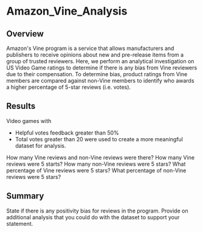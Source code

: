 # Amazon_Vine_Analysis

## Overview
Amazon's Vine program is a service that allows manufacturers and publishers to receive opinions about new and pre-release items from a group of trusted reviewers. Here, we perform an analytical investigation on US Video Game ratings to determine if there is any bias from Vine reviewers due to their compensation. To determine bias, product ratings from Vine members are compared against non-Vine members to identify who awards a higher percentage of 5-star reviews (i.e. votes).

## Results

Video games with
* Helpful votes feedback greater than 50%
* Total votes greater than 20
were used to create a more meaningful dataset for analysis. 

How many Vine reviews and non-Vine reviews were there?
How many Vine reviews were 5 starts? How many non-Vine reviews were 5 stars?
What percentage of Vine reviews were 5 stars? What percentage of non-Vine reviews were 5 stars?


## Summary
State if there is any positivity bias for reviews in the program.
Provide on additional analysis that you could do with the dataset to support your statement.